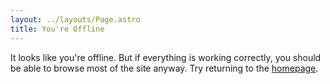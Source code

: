 ```yaml
---
layout: ../layouts/Page.astro
title: You're Offline
---
```


It looks like you're offline. But if everything is working correctly, you should be able to browse most of the site anyway. Try returning to the [homepage](/).
